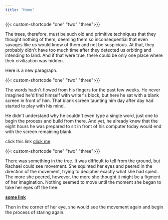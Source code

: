 ```yaml
---
title: "Home"
---
```


{{< custom-shortcode "one" "two" "three">}}

The trees, therefore, must be such old and primitive techniques that they thought nothing of them, deeming them so inconsequential that even savages like us would know of them and not be suspicious. At that, they probably didn't have too much time after they detected us orbiting and intending to land. And if that were true, there could be only one place where their civilization was hidden.  

Here is a new paragraph.  

{{< custom-shortcode "one" "two" "three">}}

The words hadn't flowed from his fingers for the past few weeks. He never imagined he'd find himself with writer's block, but here he sat with a blank screen in front of him. That blank screen taunting him day after day had started to play with his mind.  

He didn't understand why he couldn't even type a single word, just one to begin the process and build from there. And yet, he already knew that the eight hours he was prepared to sit in front of his computer today would end with the screen remaining blank.  

click this link [click me](/other-page).  

{{< custom-shortcode "one" "two" "three">}}

There was something in the tree. It was difficult to tell from the ground, but Rachael could see movement. She squinted her eyes and peered in the direction of the movement, trying to decipher exactly what she had spied. The more she peered, however, the more she thought it might be a figment of her imagination. Nothing seemed to move until the moment she began to take her eyes off the tree.  

**[some link](https://some.link)**  

Then in the corner of her eye, she would see the movement again and begin the process of staring again.  